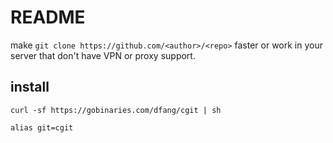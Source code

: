 # README


make `git clone https://github.com/<author>/<repo>` faster or work in your server that don't have VPN or proxy support.


## install

```
curl -sf https://gobinaries.com/dfang/cgit | sh
```


```
alias git=cgit
```
